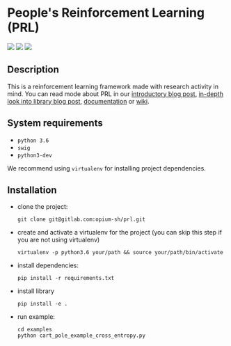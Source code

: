 # People's Reinforcement Learning (PRL)

![](https://img.shields.io/badge/python-3.6-blue.svg)
![](https://img.shields.io/badge/code%20style-black-000000.svg)
![](https://readthedocs.org/projects/prl/badge/?version=latest)

## Description

This is a reinforcement learning framework made with research activity in mind.
You can read mode about PRL in our 
[introductory blog post](https://medium.com/asap-report/prl-a-novel-approach-to-building-a-reinforcement-learning-framework-in-python-208cb8ae9349?sk=ea595f44fc8bd3f2aa4416c997d16891),
[in-depth look into library blog post](https://medium.com/asap-report/in-depth-look-into-prl-the-new-reinforcement-learning-framework-in-python-7ac57c282a61?source=friends_link&sk=f9c062f9ac8fd045d71f7319872e44b5), 
[documentation](https://prl.readthedocs.io/en/latest/index.html) or
[wiki](https://gitlab.com/opium-sh/prl/wikis/home).

## System requirements

* ```python 3.6```
* ```swig```
* ```python3-dev```

We recommend using ```virtualenv``` for installing project dependencies.

## Installation

* clone the project:

  ```
  git clone git@gitlab.com:opium-sh/prl.git
  ```

* create and activate a virtualenv for the project (you can skip this step if you are not using virtualenv)

  ```
  virtualenv -p python3.6 your/path && source your/path/bin/activate
  ```

* install dependencies:

  ```
  pip install -r requirements.txt
  ```
  
* install library

  ```
  pip install -e .
  ```

* run example:

   ```
   cd examples
   python cart_pole_example_cross_entropy.py
   ```
